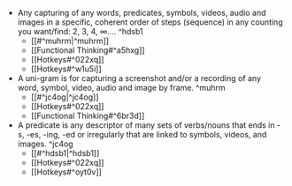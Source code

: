 - Any capturing of any words, predicates, symbols, videos, audio and images in a specific, coherent order of steps (sequence) in any counting you want/find: 2, 3, 4, ∞.... ^hdsb1
	- [[#^muhrm|^muhrm]]
	- [[Functional Thinking#^a5hxg]]
	- [[Hotkeys#^022xq]]
	- [[Hotkeys#^w1u5i]]
- A uni-gram is for capturing a screenshot and/or a recording of any word, symbol, video, audio and image by frame. ^muhrm
	- [[#^jc4og|^jc4og]]
	- [[Hotkeys#^022xq]]
	- [[Functional Thinking#^6br3d]]
- A predicate is any descriptor of many sets of verbs/nouns that ends in -s, -es, -ing, -ed or irregularly that are linked to symbols, videos, and images. ^jc4og
	- [[#^hdsb1|^hdsb1]]
	- [[Hotkeys#^022xq]]
	- [[Hotkeys#^oyt0v]]
